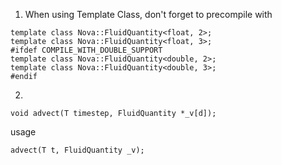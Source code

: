 1. When using Template Class, don't forget to precompile with 

```
template class Nova::FluidQuantity<float, 2>;
template class Nova::FluidQuantity<float, 3>;
#ifdef COMPILE_WITH_DOUBLE_SUPPORT
template class Nova::FluidQuantity<double, 2>;
template class Nova::FluidQuantity<double, 3>;
#endif
```

2. 

```
void advect(T timestep, FluidQuantity *_v[d]);
```

usage
```
advect(T t, FluidQuantity _v);
```